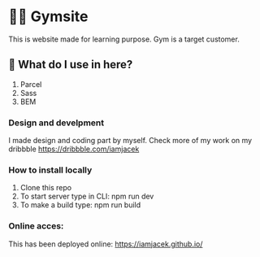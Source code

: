 # 🙋‍♂️ Gymsite

This is website made for learning purpose.
Gym is a target customer.

## 🚀 What do I use in here?

1. Parcel
2. Sass
3. BEM

### Design and develpment
I made design and coding part by myself.
Check more of my work on my dribbble <https://dribbble.com/iamjacek>

### How to install locally
1. Clone this repo
2. To start server type in CLI: npm run dev
3. To make a build type: npm run build

### Online acces:
This has been deployed online:
<https://iamjacek.github.io/>

